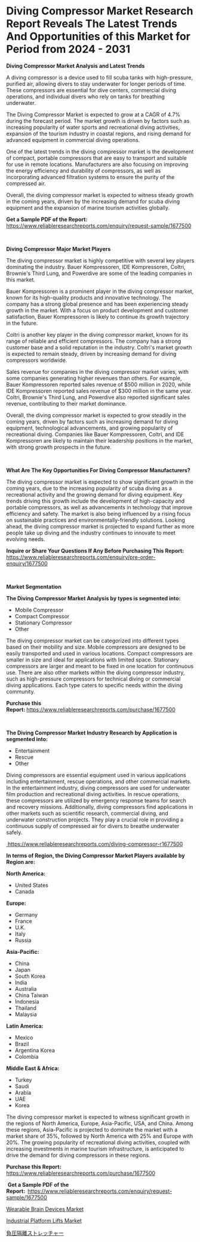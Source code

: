 <p><h1>Diving Compressor Market Research Report Reveals The Latest Trends And Opportunities of this Market for Period from 2024 - 2031</h1></p><p><strong>Diving Compressor Market Analysis and Latest Trends</strong></p>
<p><p>A diving compressor is a device used to fill scuba tanks with high-pressure, purified air, allowing divers to stay underwater for longer periods of time. These compressors are essential for dive centers, commercial diving operations, and individual divers who rely on tanks for breathing underwater.</p><p>The Diving Compressor Market is expected to grow at a CAGR of 4.7% during the forecast period. The market growth is driven by factors such as increasing popularity of water sports and recreational diving activities, expansion of the tourism industry in coastal regions, and rising demand for advanced equipment in commercial diving operations.</p><p>One of the latest trends in the diving compressor market is the development of compact, portable compressors that are easy to transport and suitable for use in remote locations. Manufacturers are also focusing on improving the energy efficiency and durability of compressors, as well as incorporating advanced filtration systems to ensure the purity of the compressed air.</p><p>Overall, the diving compressor market is expected to witness steady growth in the coming years, driven by the increasing demand for scuba diving equipment and the expansion of marine tourism activities globally.</p></p>
<p><strong>Get a Sample PDF of the Report:&nbsp;</strong> <a href="https://www.reliableresearchreports.com/enquiry/request-sample/1677500">https://www.reliableresearchreports.com/enquiry/request-sample/1677500</a></p>
<p>&nbsp;</p>
<p><strong>Diving Compressor Major Market Players</strong></p>
<p><p>The diving compressor market is highly competitive with several key players dominating the industry. Bauer Kompressoren, IDE Kompressoren, Coltri, Brownie's Third Lung, and Powerdive are some of the leading companies in this market.</p><p>Bauer Kompressoren is a prominent player in the diving compressor market, known for its high-quality products and innovative technology. The company has a strong global presence and has been experiencing steady growth in the market. With a focus on product development and customer satisfaction, Bauer Kompressoren is likely to continue its growth trajectory in the future.</p><p>Coltri is another key player in the diving compressor market, known for its range of reliable and efficient compressors. The company has a strong customer base and a solid reputation in the industry. Coltri's market growth is expected to remain steady, driven by increasing demand for diving compressors worldwide.</p><p>Sales revenue for companies in the diving compressor market varies, with some companies generating higher revenues than others. For example, Bauer Kompressoren reported sales revenue of $500 million in 2020, while IDE Kompressoren reported sales revenue of $300 million in the same year. Coltri, Brownie's Third Lung, and Powerdive also reported significant sales revenue, contributing to their market dominance.</p><p>Overall, the diving compressor market is expected to grow steadily in the coming years, driven by factors such as increasing demand for diving equipment, technological advancements, and growing popularity of recreational diving. Companies like Bauer Kompressoren, Coltri, and IDE Kompressoren are likely to maintain their leadership positions in the market, with strong growth prospects in the future.</p></p>
<p>&nbsp;</p>
<p><strong>What Are The Key Opportunities For Diving Compressor Manufacturers?</strong></p>
<p><p>The diving compressor market is expected to show significant growth in the coming years, due to the increasing popularity of scuba diving as a recreational activity and the growing demand for diving equipment. Key trends driving this growth include the development of high-capacity and portable compressors, as well as advancements in technology that improve efficiency and safety. The market is also being influenced by a rising focus on sustainable practices and environmentally-friendly solutions. Looking ahead, the diving compressor market is projected to expand further as more people take up diving and the industry continues to innovate to meet evolving needs.</p></p>
<p><strong>Inquire or Share Your Questions If Any Before Purchasing This Report:</strong> <a href="https://www.reliableresearchreports.com/enquiry/pre-order-enquiry/1677500">https://www.reliableresearchreports.com/enquiry/pre-order-enquiry/1677500</a></p>
<p>&nbsp;</p>
<p><strong>Market Segmentation</strong></p>
<p><strong>The Diving Compressor Market Analysis by types is segmented into:</strong></p>
<p><ul><li>Mobile Compressor</li><li>Compact Compressor</li><li>Stationary Compressor</li><li>Other</li></ul></p>
<p><p>The diving compressor market can be categorized into different types based on their mobility and size. Mobile compressors are designed to be easily transported and used in various locations. Compact compressors are smaller in size and ideal for applications with limited space. Stationary compressors are larger and meant to be fixed in one location for continuous use. There are also other markets within the diving compressor industry, such as high-pressure compressors for technical diving or commercial diving applications. Each type caters to specific needs within the diving community.</p></p>
<p><strong>Purchase this Report:&nbsp;</strong><a href="https://www.reliableresearchreports.com/purchase/1677500">https://www.reliableresearchreports.com/purchase/1677500</a></p>
<p>&nbsp;</p>
<p><strong>The Diving Compressor Market Industry Research by Application is segmented into:</strong></p>
<p><ul><li>Entertainment</li><li>Rescue</li><li>Other</li></ul></p>
<p><p>Diving compressors are essential equipment used in various applications including entertainment, rescue operations, and other commercial markets. In the entertainment industry, diving compressors are used for underwater film production and recreational diving activities. In rescue operations, these compressors are utilized by emergency response teams for search and recovery missions. Additionally, diving compressors find applications in other markets such as scientific research, commercial diving, and underwater construction projects. They play a crucial role in providing a continuous supply of compressed air for divers to breathe underwater safely.</p></p>
<p><a href="https://www.reliableresearchreports.com/diving-compressor-r1677500">&nbsp;https://www.reliableresearchreports.com/diving-compressor-r1677500</a></p>
<p><strong>In terms of Region, the Diving Compressor Market Players available by Region are:</strong></p>
<p>
    <p> <strong> North America: </strong>
        <ul>
            <li>United States</li>
            <li>Canada</li>
        </ul>
        </p> 
    <p> <strong> Europe: </strong>
        <ul>
            <li>Germany</li>
            <li>France</li>
            <li>U.K.</li>
            <li>Italy</li>
            <li>Russia</li>
        </ul>
        </p> 
    <p> <strong> Asia-Pacific: </strong>
        <ul>
            <li>China</li>
            <li>Japan</li>
            <li>South Korea</li>
            <li>India</li>
            <li>Australia</li>
            <li>China Taiwan</li>
            <li>Indonesia</li>
            <li>Thailand</li>
            <li>Malaysia</li>
        </ul>
        </p> 
    <p> <strong> Latin America: </strong>
        <ul>
            <li>Mexico</li>
            <li>Brazil</li>
            <li>Argentina Korea</li>
            <li>Colombia</li>
        </ul>
        </p> 
    <p> <strong> Middle East & Africa: </strong>
        <ul>
            <li>Turkey</li>
            <li>Saudi</li>
            <li>Arabia</li>
            <li>UAE</li>
            <li>Korea</li>
        </ul>
    </p>
    </p>
<p><p>The diving compressor market is expected to witness significant growth in the regions of North America, Europe, Asia-Pacific, USA, and China. Among these regions, Asia-Pacific is projected to dominate the market with a market share of 35%, followed by North America with 25% and Europe with 20%. The growing popularity of recreational diving activities, coupled with increasing investments in marine tourism infrastructure, is anticipated to drive the demand for diving compressors in these regions.</p></p>
<p><strong>Purchase this Report: </strong><a href="https://www.reliableresearchreports.com/purchase/1677500">https://www.reliableresearchreports.com/purchase/1677500</a></p>
<p>&nbsp;<strong>Get a Sample PDF of the Report:&nbsp;&nbsp;</strong><a href="https://www.reliableresearchreports.com/enquiry/request-sample/1677500">https://www.reliableresearchreports.com/enquiry/request-sample/1677500</a></p>
<p><strong></strong></p>
<p><p><a href="https://github.com/gulaimolin/Market-Research-Report-List-4/blob/main/wearable-brain-devices-market.md">Wearable Brain Devices Market</a></p><p><a href="https://github.com/mauripalmi/Market-Research-Report-List-3/blob/main/industrial-platform-lifts-market.md">Industrial Platform Lifts Market</a></p><p><a href="https://github.com/EthanMorar2011/Market-Research-Report-List-1/blob/main/446611533256.md">負圧隔離ストレッチャー</a></p></p>